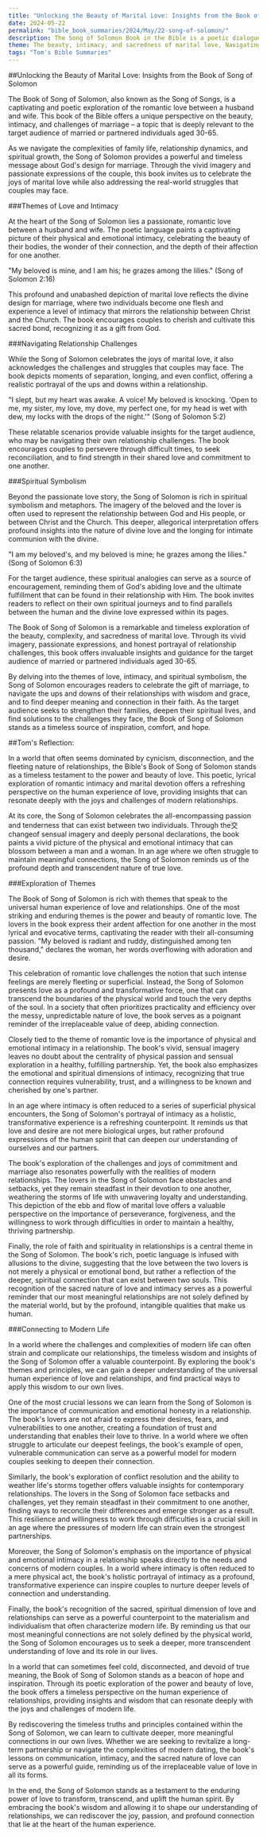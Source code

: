 ```yaml
---
title: "Unlocking the Beauty of Marital Love: Insights from the Book of Song of Solomon - Tom's Summaries 21"
date: 2024-05-22
permalink: "bible_book_summaries/2024/May/22-song-of-solomon/"
description: The Song of Solomon Book in the Bible is a poetic dialogue between a bride and groom that celebrates the beauty and joy of marital love. The book gets its title from King Solomon whose name is repeatedly mentioned throughout the songs. The Song of Solomon is also called the Canticle of Canticles or Song of Songs.
theme: The beauty, intimacy, and sacredness of marital love, Navigating relationship challenges and struggles, Spiritual symbolism and the connection between human and divine love
tags: "Tom's Bible Summaries"
---
```



##Unlocking the Beauty of Marital Love: Insights from the Book of Song of Solomon

The Book of Song of Solomon, also known as the Song of Songs, is a captivating and poetic exploration of the romantic love between a husband and wife. This book of the Bible offers a unique perspective on the beauty, intimacy, and challenges of marriage – a topic that is deeply relevant to the target audience of married or partnered individuals aged 30-65.

As we navigate the complexities of family life, relationship dynamics, and spiritual growth, the Song of Solomon provides a powerful and timeless message about God's design for marriage. Through the vivid imagery and passionate expressions of the couple, this book invites us to celebrate the joys of marital love while also addressing the real-world struggles that couples may face.

###Themes of Love and Intimacy

At the heart of the Song of Solomon lies a passionate, romantic love between a husband and wife. The poetic language paints a captivating picture of their physical and emotional intimacy, celebrating the beauty of their bodies, the wonder of their connection, and the depth of their affection for one another.

"My beloved is mine, and I am his; he grazes among the lilies." (Song of Solomon 2:16)

This profound and unabashed depiction of marital love reflects the divine design for marriage, where two individuals become one flesh and experience a level of intimacy that mirrors the relationship between Christ and the Church. The book encourages couples to cherish and cultivate this sacred bond, recognizing it as a gift from God.

###Navigating Relationship Challenges

While the Song of Solomon celebrates the joys of marital love, it also acknowledges the challenges and struggles that couples may face. The book depicts moments of separation, longing, and even conflict, offering a realistic portrayal of the ups and downs within a relationship.

"I slept, but my heart was awake. A voice! My beloved is knocking. 'Open to me, my sister, my love, my dove, my perfect one, for my head is wet with dew, my locks with the drops of the night.'" (Song of Solomon 5:2)

These relatable scenarios provide valuable insights for the target audience, who may be navigating their own relationship challenges. The book encourages couples to persevere through difficult times, to seek reconciliation, and to find strength in their shared love and commitment to one another.

###Spiritual Symbolism

Beyond the passionate love story, the Song of Solomon is rich in spiritual symbolism and metaphors. The imagery of the beloved and the lover is often used to represent the relationship between God and His people, or between Christ and the Church. This deeper, allegorical interpretation offers profound insights into the nature of divine love and the longing for intimate communion with the divine.

"I am my beloved's, and my beloved is mine; he grazes among the lilies." (Song of Solomon 6:3)

For the target audience, these spiritual analogies can serve as a source of encouragement, reminding them of God's abiding love and the ultimate fulfillment that can be found in their relationship with Him. The book invites readers to reflect on their own spiritual journeys and to find parallels between the human and the divine love expressed within its pages.

The Book of Song of Solomon is a remarkable and timeless exploration of the beauty, complexity, and sacredness of marital love. Through its vivid imagery, passionate expressions, and honest portrayal of relationship challenges, this book offers invaluable insights and guidance for the target audience of married or partnered individuals aged 30-65.

By delving into the themes of love, intimacy, and spiritual symbolism, the Song of Solomon encourages readers to celebrate the gift of marriage, to navigate the ups and downs of their relationships with wisdom and grace, and to find deeper meaning and connection in their faith. As the target audience seeks to strengthen their families, deepen their spiritual lives, and find solutions to the challenges they face, the Book of Song of Solomon stands as a timeless source of inspiration, comfort, and hope.

##Tom's Reflection: 


In a world that often seems dominated by cynicism, disconnection, and the fleeting nature of relationships, the Bible's Book of Song of Solomon stands as a timeless testament to the power and beauty of love. This poetic, lyrical exploration of romantic intimacy and marital devotion offers a refreshing perspective on the human experience of love, providing insights that can resonate deeply with the joys and challenges of modern relationships.

At its core, the Song of Solomon celebrates the all-encompassing passion and tenderness that can exist between two individuals. Through the交changeof sensual imagery and deeply personal declarations, the book paints a vivid picture of the physical and emotional intimacy that can blossom between a man and a woman. In an age where we often struggle to maintain meaningful connections, the Song of Solomon reminds us of the profound depth and transcendent nature of true love.

###Exploration of Themes

The Book of Song of Solomon is rich with themes that speak to the universal human experience of love and relationships. One of the most striking and enduring themes is the power and beauty of romantic love. The lovers in the book express their ardent affection for one another in the most lyrical and evocative terms, captivating the reader with their all-consuming passion. "My beloved is radiant and ruddy, distinguished among ten thousand," declares the woman, her words overflowing with adoration and desire. 

This celebration of romantic love challenges the notion that such intense feelings are merely fleeting or superficial. Instead, the Song of Solomon presents love as a profound and transformative force, one that can transcend the boundaries of the physical world and touch the very depths of the soul. In a society that often prioritizes practicality and efficiency over the messy, unpredictable nature of love, the book serves as a poignant reminder of the irreplaceable value of deep, abiding connection.

Closely tied to the theme of romantic love is the importance of physical and emotional intimacy in a relationship. The book's vivid, sensual imagery leaves no doubt about the centrality of physical passion and sensual exploration in a healthy, fulfilling partnership. Yet, the book also emphasizes the emotional and spiritual dimensions of intimacy, recognizing that true connection requires vulnerability, trust, and a willingness to be known and cherished by one's partner.

In an age where intimacy is often reduced to a series of superficial physical encounters, the Song of Solomon's portrayal of intimacy as a holistic, transformative experience is a refreshing counterpoint. It reminds us that love and desire are not mere biological urges, but rather profound expressions of the human spirit that can deepen our understanding of ourselves and our partners.

The book's exploration of the challenges and joys of commitment and marriage also resonates powerfully with the realities of modern relationships. The lovers in the Song of Solomon face obstacles and setbacks, yet they remain steadfast in their devotion to one another, weathering the storms of life with unwavering loyalty and understanding. This depiction of the ebb and flow of marital love offers a valuable perspective on the importance of perseverance, forgiveness, and the willingness to work through difficulties in order to maintain a healthy, thriving partnership.

Finally, the role of faith and spirituality in relationships is a central theme in the Song of Solomon. The book's rich, poetic language is infused with allusions to the divine, suggesting that the love between the two lovers is not merely a physical or emotional bond, but rather a reflection of the deeper, spiritual connection that can exist between two souls. This recognition of the sacred nature of love and intimacy serves as a powerful reminder that our most meaningful relationships are not solely defined by the material world, but by the profound, intangible qualities that make us human.

###Connecting to Modern Life

In a world where the challenges and complexities of modern life can often strain and complicate our relationships, the timeless wisdom and insights of the Song of Solomon offer a valuable counterpoint. By exploring the book's themes and principles, we can gain a deeper understanding of the universal human experience of love and relationships, and find practical ways to apply this wisdom to our own lives.

One of the most crucial lessons we can learn from the Song of Solomon is the importance of communication and emotional honesty in a relationship. The book's lovers are not afraid to express their desires, fears, and vulnerabilities to one another, creating a foundation of trust and understanding that enables their love to thrive. In a world where we often struggle to articulate our deepest feelings, the book's example of open, vulnerable communication can serve as a powerful model for modern couples seeking to deepen their connection.

Similarly, the book's exploration of conflict resolution and the ability to weather life's storms together offers valuable insights for contemporary relationships. The lovers in the Song of Solomon face setbacks and challenges, yet they remain steadfast in their commitment to one another, finding ways to reconcile their differences and emerge stronger as a result. This resilience and willingness to work through difficulties is a crucial skill in an age where the pressures of modern life can strain even the strongest partnerships.

Moreover, the Song of Solomon's emphasis on the importance of physical and emotional intimacy in a relationship speaks directly to the needs and concerns of modern couples. In a world where intimacy is often reduced to a mere physical act, the book's holistic portrayal of intimacy as a profound, transformative experience can inspire couples to nurture deeper levels of connection and understanding.

Finally, the book's recognition of the sacred, spiritual dimension of love and relationships can serve as a powerful counterpoint to the materialism and individualism that often characterize modern life. By reminding us that our most meaningful connections are not solely defined by the physical world, the Song of Solomon encourages us to seek a deeper, more transcendent understanding of love and its role in our lives.

In a world that can sometimes feel cold, disconnected, and devoid of true meaning, the Book of Song of Solomon stands as a beacon of hope and inspiration. Through its poetic exploration of the power and beauty of love, the book offers a timeless perspective on the human experience of relationships, providing insights and wisdom that can resonate deeply with the joys and challenges of modern life.

By rediscovering the timeless truths and principles contained within the Song of Solomon, we can learn to cultivate deeper, more meaningful connections in our own lives. Whether we are seeking to revitalize a long-term partnership or navigate the complexities of modern dating, the book's lessons on communication, intimacy, and the sacred nature of love can serve as a powerful guide, reminding us of the irreplaceable value of love in all its forms.

In the end, the Song of Solomon stands as a testament to the enduring power of love to transform, transcend, and uplift the human spirit. By embracing the book's wisdom and allowing it to shape our understanding of relationships, we can rediscover the joy, passion, and profound connection that lie at the heart of the human experience.

